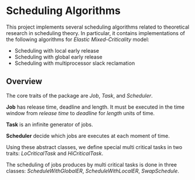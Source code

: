 Scheduling Algorithms
=====================

This project implements several scheduling algorithms related to theoretical research in scheduling theory.
In particular, it contains implementations of the following algorithms for *Elastic Mixed-Criticality* model:

*  Scheduling with local early release
*  Scheduling with global early release
*  Scheduling with multiprocessor slack reclamation


 Overview
 ------------

The core traits of the package are *Job*, *Task*, and *Scheduler*. 

**Job** has release time, deadline and length. It must be executed in the time window from *release time* to *deadline* for *length* units of time. 

**Task** is an infinite generator of jobs. 

**Scheduler** decide which jobs are executes at each moment of time. 

Using these abstract classes, we define special multi critical tasks in two traits: *LoCriticalTask* and *HiCriticalTask*. 

The scheduling of jobs produces by multi critical tasks is done in three classes: *ScheduleWithGlobalER*, *ScheduleWithLocalER*, *SwapSchedule*.
